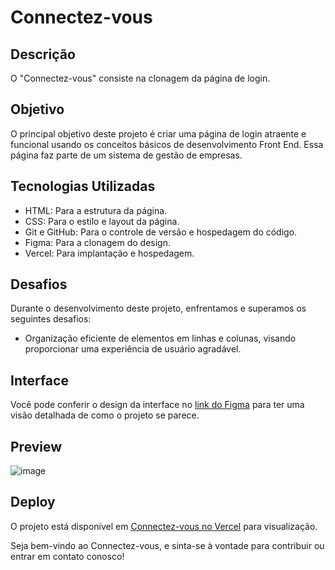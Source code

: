 # Connectez-vous

## Descrição

O "Connectez-vous" consiste na clonagem da página de login.

## Objetivo

O principal objetivo deste projeto é criar uma página de login atraente e funcional usando os conceitos básicos de desenvolvimento Front End. Essa página faz parte de um sistema de gestão de empresas.

## Tecnologias Utilizadas

- HTML: Para a estrutura da página.
- CSS: Para o estilo e layout da página.
- Git e GitHub: Para o controle de versão e hospedagem do código.
- Figma: Para a clonagem do design.
- Vercel: Para implantação e hospedagem.

## Desafios

Durante o desenvolvimento deste projeto, enfrentamos e superamos os seguintes desafios:

- Organização eficiente de elementos em linhas e colunas, visando proporcionar uma experiência de usuário agradável.

## Interface

Você pode conferir o design da interface no [link do Figma](https://www.figma.com/community/file/1173933896649460779) para ter uma visão detalhada de como o projeto se parece.

## Preview

![image](https://github.com/MatheusMurucci/Connectez-vous/assets/138989714/79a0acee-302b-4bf2-af12-05e3dcdf7310)

## Deploy

O projeto está disponível em [Connectez-vous no Vercel](https://connectez-vous-kappa.vercel.app/) para visualização.

Seja bem-vindo ao Connectez-vous, e sinta-se à vontade para contribuir ou entrar em contato conosco!
